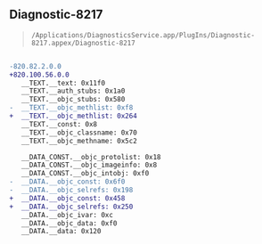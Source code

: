 ## Diagnostic-8217

> `/Applications/DiagnosticsService.app/PlugIns/Diagnostic-8217.appex/Diagnostic-8217`

```diff

-820.82.2.0.0
+820.100.56.0.0
   __TEXT.__text: 0x11f0
   __TEXT.__auth_stubs: 0x1a0
   __TEXT.__objc_stubs: 0x580
-  __TEXT.__objc_methlist: 0xf8
+  __TEXT.__objc_methlist: 0x264
   __TEXT.__const: 0x8
   __TEXT.__objc_classname: 0x70
   __TEXT.__objc_methname: 0x5c2

   __DATA_CONST.__objc_protolist: 0x18
   __DATA_CONST.__objc_imageinfo: 0x8
   __DATA_CONST.__objc_intobj: 0xf0
-  __DATA.__objc_const: 0x6f0
-  __DATA.__objc_selrefs: 0x198
+  __DATA.__objc_const: 0x458
+  __DATA.__objc_selrefs: 0x250
   __DATA.__objc_ivar: 0xc
   __DATA.__objc_data: 0xf0
   __DATA.__data: 0x120

```
